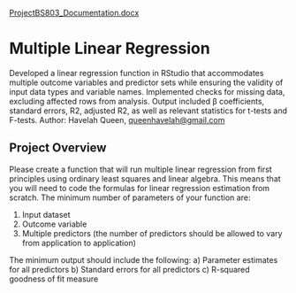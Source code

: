 [ProjectBS803_Documentation.docx](https://github.com/user-attachments/files/18457160/ProjectBS803_Documentation.docx)
# Multiple Linear Regression
Developed a linear regression function in RStudio that accommodates multiple outcome variables and    predictor sets while ensuring the validity of input data types and variable names. Implemented checks for missing data, excluding affected rows from analysis. Output included β coefficients, standard errors, R2, adjusted R2, as well as relevant statistics for t-tests and F-tests.
Author: Havelah Queen, queenhavelah@gmail.com
## Project Overview
Please create a function that will run multiple linear regression from first principles using ordinary least squares and linear algebra. This means that you will need to code the formulas for linear regression estimation from scratch. The minimum number of parameters of your function are:
1) Input dataset
2) Outcome variable
3) Multiple predictors (the number of predictors should be allowed to vary from application to application)

The minimum output should include the following:
a) Parameter estimates for all predictors
b) Standard errors for all predictors
c) R-squared goodness of fit measure

